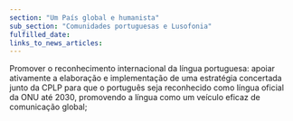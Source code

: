 ```yaml
---
section: "Um País global e humanista"
sub_section: "Comunidades portuguesas e Lusofonia"
fulfilled_date:
links_to_news_articles:
---
```


Promover o reconhecimento internacional da língua portuguesa: apoiar ativamente a elaboração e implementação de uma estratégia concertada junto da CPLP para que o português seja reconhecido como língua oficial da ONU até 2030, promovendo a língua como um veículo eficaz de comunicação global;